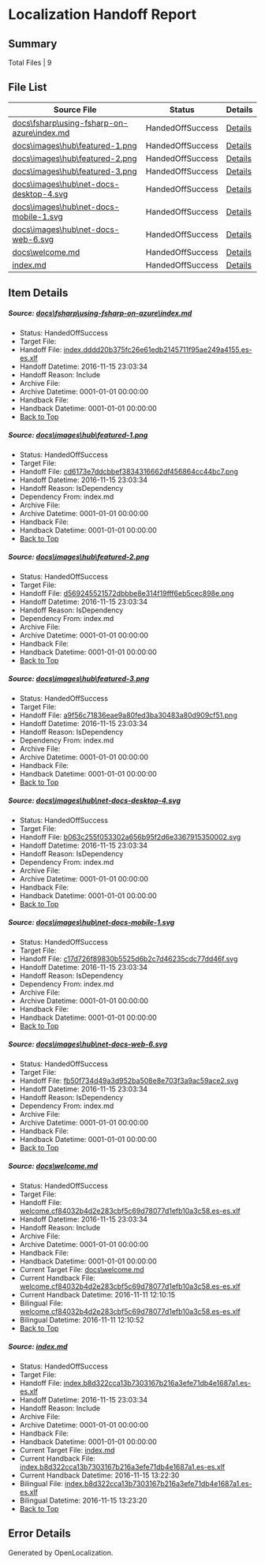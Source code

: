 # <a name='report-top'></a> Localization Handoff Report

## Summary
 Total Files | 9

## File List
 Source File | Status | Details 
 ----------- | ------ | ------- 
 [docs\fsharp\using-fsharp-on-azure\index.md](https://github.com/dotnet/docs/blob/931d06f96faf77e312c6b8c3438e3b7b60dedff8/docs/fsharp/using-fsharp-on-azure/index.md) | HandedOffSuccess | [Details](#db83e25763ce7349bacdb767f06d4811845abe5a3127)
 [docs\images\hub\featured-1.png](https://github.com/dotnet/docs/blob/a78076dc6e6663b56594057c3cae9e8123c6c986/docs/images/hub/featured-1.png) | HandedOffSuccess | [Details](#cd6173e7ddcbbef3834316662df456864cc44bc73137)
 [docs\images\hub\featured-2.png](https://github.com/dotnet/docs/blob/a78076dc6e6663b56594057c3cae9e8123c6c986/docs/images/hub/featured-2.png) | HandedOffSuccess | [Details](#d569245521572dbbbe8e314f19fff6eb5cec898e3139)
 [docs\images\hub\featured-3.png](https://github.com/dotnet/docs/blob/a78076dc6e6663b56594057c3cae9e8123c6c986/docs/images/hub/featured-3.png) | HandedOffSuccess | [Details](#a9f56c71836eae9a80fed3ba30483a80d909cf513141)
 [docs\images\hub\net-docs-desktop-4.svg](https://github.com/dotnet/docs/blob/a78076dc6e6663b56594057c3cae9e8123c6c986/docs/images/hub/net-docs-desktop-4.svg) | HandedOffSuccess | [Details](#b063c255f053302a656b95f2d6e33679153500023151)
 [docs\images\hub\net-docs-mobile-1.svg](https://github.com/dotnet/docs/blob/a78076dc6e6663b56594057c3cae9e8123c6c986/docs/images/hub/net-docs-mobile-1.svg) | HandedOffSuccess | [Details](#c17d726f89830b5525d6b2c7d46235cdc77dd46f3158)
 [docs\images\hub\net-docs-web-6.svg](https://github.com/dotnet/docs/blob/a78076dc6e6663b56594057c3cae9e8123c6c986/docs/images/hub/net-docs-web-6.svg) | HandedOffSuccess | [Details](#fb50f734d49a3d952ba508e8e703f3a9ac59ace23167)
 [docs\welcome.md](https://github.com/dotnet/docs/blob/5d55f1a4211e17ef0d8a4cff4d508e2b1a168700/docs/welcome.md) | HandedOffSuccess | [Details](#478f136e7e979cb8828c580e049b65c40302f73b7279)
 [index.md](https://github.com/dotnet/docs/blob/a78076dc6e6663b56594057c3cae9e8123c6c986/index.md) | HandedOffSuccess | [Details](#3360b18bd1d5d6dde6078c7d695349e0224ef7947288)

## Item Details
##### <a name='db83e25763ce7349bacdb767f06d4811845abe5a3127'></a> Source: [docs\fsharp\using-fsharp-on-azure\index.md](https://github.com/dotnet/docs/blob/931d06f96faf77e312c6b8c3438e3b7b60dedff8/docs/fsharp/using-fsharp-on-azure/index.md)
* Status: HandedOffSuccess
* Target File: 
* Handoff File: [index.dddd20b375fc26e61edb2145711f95ae249a4155.es-es.xlf](https://github.com/dotnet/docs.handoff/blob/6e0af467ead42547180b4d90ae05a6c147419a6a/ol-handoff/dotnet/docs.es-es/master/ht-p1/index.dddd20b375fc26e61edb2145711f95ae249a4155.es-es.xlf)
* Handoff Datetime: 2016-11-15 23:03:34
* Handoff Reason: Include
* Archive File: 
* Archive Datetime: 0001-01-01 00:00:00
* Handback File: 
* Handback Datetime: 0001-01-01 00:00:00
* [Back to Top](#report-top)

##### <a name='cd6173e7ddcbbef3834316662df456864cc44bc73137'></a> Source: [docs\images\hub\featured-1.png](https://github.com/dotnet/docs/blob/a78076dc6e6663b56594057c3cae9e8123c6c986/docs/images/hub/featured-1.png)
* Status: HandedOffSuccess
* Target File: 
* Handoff File: [cd6173e7ddcbbef3834316662df456864cc44bc7.png](https://github.com/dotnet/docs.handoff/blob/6e0af467ead42547180b4d90ae05a6c147419a6a/ol-handoff/dotnet/docs.es-es/master/ht-p1/cd6173e7ddcbbef3834316662df456864cc44bc7.png)
* Handoff Datetime: 2016-11-15 23:03:34
* Handoff Reason: IsDependency
* Dependency From: index.md
* Archive File: 
* Archive Datetime: 0001-01-01 00:00:00
* Handback File: 
* Handback Datetime: 0001-01-01 00:00:00
* [Back to Top](#report-top)

##### <a name='d569245521572dbbbe8e314f19fff6eb5cec898e3139'></a> Source: [docs\images\hub\featured-2.png](https://github.com/dotnet/docs/blob/a78076dc6e6663b56594057c3cae9e8123c6c986/docs/images/hub/featured-2.png)
* Status: HandedOffSuccess
* Target File: 
* Handoff File: [d569245521572dbbbe8e314f19fff6eb5cec898e.png](https://github.com/dotnet/docs.handoff/blob/6e0af467ead42547180b4d90ae05a6c147419a6a/ol-handoff/dotnet/docs.es-es/master/ht-p1/d569245521572dbbbe8e314f19fff6eb5cec898e.png)
* Handoff Datetime: 2016-11-15 23:03:34
* Handoff Reason: IsDependency
* Dependency From: index.md
* Archive File: 
* Archive Datetime: 0001-01-01 00:00:00
* Handback File: 
* Handback Datetime: 0001-01-01 00:00:00
* [Back to Top](#report-top)

##### <a name='a9f56c71836eae9a80fed3ba30483a80d909cf513141'></a> Source: [docs\images\hub\featured-3.png](https://github.com/dotnet/docs/blob/a78076dc6e6663b56594057c3cae9e8123c6c986/docs/images/hub/featured-3.png)
* Status: HandedOffSuccess
* Target File: 
* Handoff File: [a9f56c71836eae9a80fed3ba30483a80d909cf51.png](https://github.com/dotnet/docs.handoff/blob/6e0af467ead42547180b4d90ae05a6c147419a6a/ol-handoff/dotnet/docs.es-es/master/ht-p1/a9f56c71836eae9a80fed3ba30483a80d909cf51.png)
* Handoff Datetime: 2016-11-15 23:03:34
* Handoff Reason: IsDependency
* Dependency From: index.md
* Archive File: 
* Archive Datetime: 0001-01-01 00:00:00
* Handback File: 
* Handback Datetime: 0001-01-01 00:00:00
* [Back to Top](#report-top)

##### <a name='b063c255f053302a656b95f2d6e33679153500023151'></a> Source: [docs\images\hub\net-docs-desktop-4.svg](https://github.com/dotnet/docs/blob/a78076dc6e6663b56594057c3cae9e8123c6c986/docs/images/hub/net-docs-desktop-4.svg)
* Status: HandedOffSuccess
* Target File: 
* Handoff File: [b063c255f053302a656b95f2d6e3367915350002.svg](https://github.com/dotnet/docs.handoff/blob/6e0af467ead42547180b4d90ae05a6c147419a6a/ol-handoff/dotnet/docs.es-es/master/ht-p1/b063c255f053302a656b95f2d6e3367915350002.svg)
* Handoff Datetime: 2016-11-15 23:03:34
* Handoff Reason: IsDependency
* Dependency From: index.md
* Archive File: 
* Archive Datetime: 0001-01-01 00:00:00
* Handback File: 
* Handback Datetime: 0001-01-01 00:00:00
* [Back to Top](#report-top)

##### <a name='c17d726f89830b5525d6b2c7d46235cdc77dd46f3158'></a> Source: [docs\images\hub\net-docs-mobile-1.svg](https://github.com/dotnet/docs/blob/a78076dc6e6663b56594057c3cae9e8123c6c986/docs/images/hub/net-docs-mobile-1.svg)
* Status: HandedOffSuccess
* Target File: 
* Handoff File: [c17d726f89830b5525d6b2c7d46235cdc77dd46f.svg](https://github.com/dotnet/docs.handoff/blob/6e0af467ead42547180b4d90ae05a6c147419a6a/ol-handoff/dotnet/docs.es-es/master/ht-p1/c17d726f89830b5525d6b2c7d46235cdc77dd46f.svg)
* Handoff Datetime: 2016-11-15 23:03:34
* Handoff Reason: IsDependency
* Dependency From: index.md
* Archive File: 
* Archive Datetime: 0001-01-01 00:00:00
* Handback File: 
* Handback Datetime: 0001-01-01 00:00:00
* [Back to Top](#report-top)

##### <a name='fb50f734d49a3d952ba508e8e703f3a9ac59ace23167'></a> Source: [docs\images\hub\net-docs-web-6.svg](https://github.com/dotnet/docs/blob/a78076dc6e6663b56594057c3cae9e8123c6c986/docs/images/hub/net-docs-web-6.svg)
* Status: HandedOffSuccess
* Target File: 
* Handoff File: [fb50f734d49a3d952ba508e8e703f3a9ac59ace2.svg](https://github.com/dotnet/docs.handoff/blob/6e0af467ead42547180b4d90ae05a6c147419a6a/ol-handoff/dotnet/docs.es-es/master/ht-p1/fb50f734d49a3d952ba508e8e703f3a9ac59ace2.svg)
* Handoff Datetime: 2016-11-15 23:03:34
* Handoff Reason: IsDependency
* Dependency From: index.md
* Archive File: 
* Archive Datetime: 0001-01-01 00:00:00
* Handback File: 
* Handback Datetime: 0001-01-01 00:00:00
* [Back to Top](#report-top)

##### <a name='478f136e7e979cb8828c580e049b65c40302f73b7279'></a> Source: [docs\welcome.md](https://github.com/dotnet/docs/blob/5d55f1a4211e17ef0d8a4cff4d508e2b1a168700/docs/welcome.md)
* Status: HandedOffSuccess
* Target File: 
* Handoff File: [welcome.cf84032b4d2e283cbf5c69d78077d1efb10a3c58.es-es.xlf](https://github.com/dotnet/docs.handoff/blob/6e0af467ead42547180b4d90ae05a6c147419a6a/ol-handoff/dotnet/docs.es-es/master/ht-p1/welcome.cf84032b4d2e283cbf5c69d78077d1efb10a3c58.es-es.xlf)
* Handoff Datetime: 2016-11-15 23:03:34
* Handoff Reason: Include
* Archive File: 
* Archive Datetime: 0001-01-01 00:00:00
* Handback File: 
* Handback Datetime: 0001-01-01 00:00:00
* Current Target File: [docs\welcome.md](https://github.com/dotnet/docs.es-es/blob/cd9e18b4c8d1694bd9351ee2fdf2f6aac9438237/docs/welcome.md)
* Current Handback File: [welcome.cf84032b4d2e283cbf5c69d78077d1efb10a3c58.es-es.xlf](https://github.com/dotnet/docs.handback/blob/69423371ef5f29f5f1b9320c3d19164e432c09c7/ol-handback/dotnet/docs.es-es/master/ht-p1/welcome.cf84032b4d2e283cbf5c69d78077d1efb10a3c58.es-es.xlf)
* Current Handback Datetime: 2016-11-11 12:10:15
* Bilingual File: [welcome.cf84032b4d2e283cbf5c69d78077d1efb10a3c58.es-es.xlf](https://github.com/dotnet/docs.handback/blob/69423371ef5f29f5f1b9320c3d19164e432c09c7/ol-handback/dotnet/docs.es-es/master/ht-p1/welcome.cf84032b4d2e283cbf5c69d78077d1efb10a3c58.es-es.xlf)
* Bilingual Datetime: 2016-11-11 12:10:52
* [Back to Top](#report-top)

##### <a name='3360b18bd1d5d6dde6078c7d695349e0224ef7947288'></a> Source: [index.md](https://github.com/dotnet/docs/blob/a78076dc6e6663b56594057c3cae9e8123c6c986/index.md)
* Status: HandedOffSuccess
* Target File: 
* Handoff File: [index.b8d322cca13b7303167b216a3efe71db4e1687a1.es-es.xlf](https://github.com/dotnet/docs.handoff/blob/6e0af467ead42547180b4d90ae05a6c147419a6a/ol-handoff/dotnet/docs.es-es/master/ht-p1/index.b8d322cca13b7303167b216a3efe71db4e1687a1.es-es.xlf)
* Handoff Datetime: 2016-11-15 23:03:34
* Handoff Reason: Include
* Archive File: 
* Archive Datetime: 0001-01-01 00:00:00
* Handback File: 
* Handback Datetime: 0001-01-01 00:00:00
* Current Target File: [index.md](https://github.com/dotnet/docs.es-es/blob/1ec8f57693a0540a5028a7c11433cca4023ee81b/index.md)
* Current Handback File: [index.b8d322cca13b7303167b216a3efe71db4e1687a1.es-es.xlf](https://github.com/dotnet/docs.handback/blob/56fe11216ab2d9f60ff96f02cf92fcfdb503d005/ol-handback/dotnet/docs.es-es/master/index.b8d322cca13b7303167b216a3efe71db4e1687a1.es-es.xlf)
* Current Handback Datetime: 2016-11-15 13:22:30
* Bilingual File: [index.b8d322cca13b7303167b216a3efe71db4e1687a1.es-es.xlf](https://github.com/dotnet/docs.handback/blob/56fe11216ab2d9f60ff96f02cf92fcfdb503d005/ol-handback/dotnet/docs.es-es/master/index.b8d322cca13b7303167b216a3efe71db4e1687a1.es-es.xlf)
* Bilingual Datetime: 2016-11-15 13:23:20
* [Back to Top](#report-top)


## Error Details

Generated by OpenLocalization.

